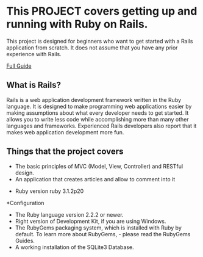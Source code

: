 
# This PROJECT covers getting up and running with Ruby on Rails. 
This project  is designed for beginners who want to get started with a Rails application from scratch. It does not assume that you have any prior experience with Rails.

[Full Guide](https://guides.rubyonrails.org/v5.0/getting_started.html?fbclid=IwAR0Qj-DfokWb2CLGGHT_H5bFkIB-f630c84n5wj-VUbEbcoAO14x_WO3Gn8)

## What is Rails?
Rails is a web application development framework written in the Ruby language. It is designed to make programming web applications easier by making assumptions about what every developer needs to get started. It allows you to write less code while accomplishing more than many other languages and frameworks. Experienced Rails developers also report that it makes web application development more fun.



## Things that the project covers 
 - The basic principles of MVC (Model, View, Controller) and RESTful design.
 - An application that creates articles and allow to comment into it 

* Ruby version
ruby 3.1.2p20


*Configuration
- The Ruby language version 2.2.2 or newer.
- Right version of Development Kit, if you are using Windows.
- The RubyGems packaging system, which is installed with Ruby by default. To learn more about RubyGems, - please read the RubyGems Guides.
- A working installation of the SQLite3 Database.
